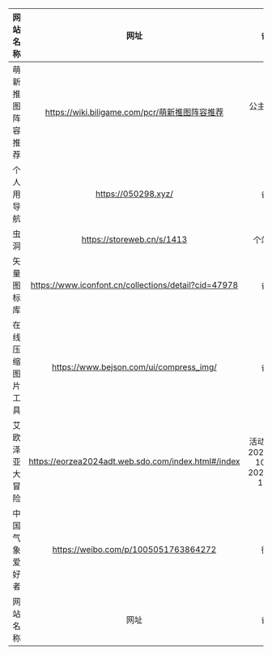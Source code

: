 |网站名称|网址|备注|
|:---:|:---:|:---:|
|萌新推图阵容推荐|https://wiki.biligame.com/pcr/萌新推图阵容推荐|公主连结国服|
|个人用导航|https://050298.xyz/|备注|
|虫洞|https://storeweb.cn/s/1413|个站商店|
|矢量图标库|https://www.iconfont.cn/collections/detail?cid=47978|备注|
|在线压缩图片工具|https://www.bejson.com/ui/compress_img/|备注|
|艾欧泽亚大冒险|https://eorzea2024adt.web.sdo.com/index.html#/index|活动时间：2024/2/23 10:00-2024/4/19 14:00|
|中国气象爱好者|https://weibo.com/p/1005051763864272|微博|
|网站名称|网址|备注|
